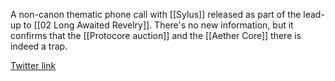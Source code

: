 A non-canon thematic phone call with [[Sylus]] released as part of the lead-up to [[02 Long Awaited Revelry]]. There's no new information, but it confirms that the [[Protocore auction]] and the [[Aether Core]] there is indeed a trap.

[Twitter link](https://x.com/Love_Deepspace/status/1812427293580804135)